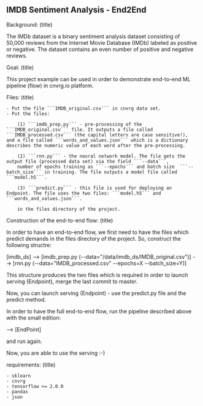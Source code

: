 IMDB Sentiment Analysis - End2End
---

Background: (title)

The IMDb dataset is a binary sentiment analysis dataset consisting of 50,000 reviews from the Internet Movie Database (IMDb) labeled as positive or negative. 
The dataset contains an even number of positive and negative reviews.

Goal: (title)

This project example can be used in order to demonstrate end-to-end ML pipeline (flow) in cnvrg.io platform.

Files: (title)

    - Put the file ```IMDB_original.csv``` in cnvrg data set.
    - Put the files:
 
        (1) ```imdb_prep.py``` - pre-processing of the ```IMDB_original.csv``` file. It outputs a file called ```IMDB_processed.csv``` (the capital letters are case sensitive!),
    and a file called ```words_and_values.json``` which is a dictionary describes the numeric value of each word after the pre-processing.
    
        (2) ```rnn.py``` - the neural network model. The file gets the output file (processed data set) via the field ```--data```,
        number of epochs training as ```--epochs``` and batch size  ```--batch_size``` in training. The file outputs a model file called ```model.h5```.
    
        (3) ```predict.py``` - this file is used for deploying an Endpoint. The file uses the two files: ```model.h5``` and ```words_and_values.json```.
    
        in the files directory of the project.
        
        
Construction of the end-to-end flow: (title)

In order to have an end-to-end flow, we first need to have the files which predict demands in the files directory of the project.
So, construct the following structre:

[imdb_ds] --> [imdb_prep.py (--data="/data/imdb_ds/IMDB_original.csv")] --> [rnn.py (--data="IMDB_processed.csv" --epochs=X --batch_size=Y)]

This structure produces the two files which is required in order to launch serving (Endpoint), merge the last commit to master.

Now, you can launch serving (Endpoint) - use the predict.py file and the predict method.

In order to have the full end-to-end flow, run the pipeline described above with the small edition:

--> [EndPoint]

and run again.

Now, you are able to use the serving :-)
  

requirements: (title)

    - sklearn
    - cnvrg
    - tensorflow >= 2.0.0
    - pandas
    - json

